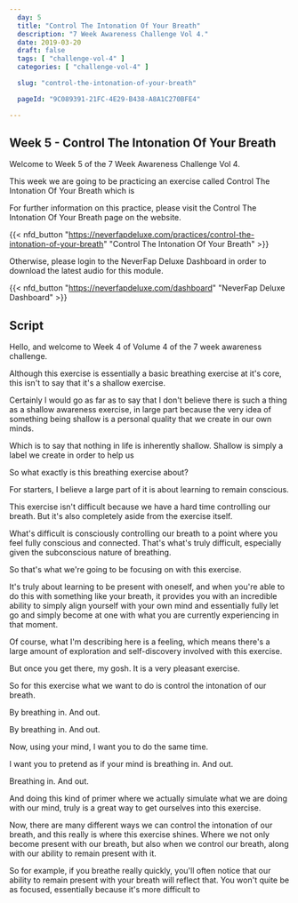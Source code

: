 ```yaml
---
  day: 5
  title: "Control The Intonation Of Your Breath"
  description: "7 Week Awareness Challenge Vol 4."
  date: 2019-03-20
  draft: false
  tags: [ "challenge-vol-4" ]
  categories: [ "challenge-vol-4" ]

  slug: "control-the-intonation-of-your-breath"

  pageId: "9C089391-21FC-4E29-B438-A8A1C270BFE4"

---
```


## Week 5 - Control The Intonation Of Your Breath

Welcome to Week 5 of the 7 Week Awareness Challenge Vol 4.

This week we are going to be practicing an exercise called Control The Intonation Of Your Breath which is 


For further information on this practice, please visit the Control The Intonation Of Your Breath page on the website.


{{< nfd_button "https://neverfapdeluxe.com/practices/control-the-intonation-of-your-breath" "Control The Intonation Of Your Breath" >}}


Otherwise, please login to the NeverFap Deluxe Dashboard in order to download the latest audio for this module.


{{< nfd_button "https://neverfapdeluxe.com/dashboard" "NeverFap Deluxe Dashboard" >}}


## Script

Hello, and welcome to Week 4 of Volume 4 of the 7 week awareness challenge.


<!-- Shallow -->

Although this exercise is essentially a basic breathing exercise at it's core, this isn't to say that it's a shallow exercise.

Certainly I would go as far as to say that I don't believe there is such a thing as a shallow awareness exercise, in large part because the very idea of something being shallow is a personal quality that we create in our own minds.

Which is to say that nothing in life is inherently shallow. Shallow is simply a label we create in order to help us


<!-- Context -->

So what exactly is this breathing exercise about?

For starters, I believe a large part of it is about learning to remain conscious.

This exercise isn't difficult because we have a hard time controlling our breath. But it's also completely aside from the exercise itself.

What's difficult is consciously controlling our breath to a point where you feel fully conscious and connected. That's what's truly difficult, especially given the subconscious nature of breathing.

So that's what we're going to be focusing on with this exercise. 

It's truly about learning to be present with oneself, and when you're able to do this with something like your breath, it provides you with an incredible ability to simply align yourself with your own mind and essentially fully let go and simply become at one with what you are currently experiencing in that moment.

Of course, what I'm describing here is a feeling, which means there's a large amount of exploration and self-discovery involved with this exercise. 

But once you get there, my gosh. It is a very pleasant exercise.


<!-- Exercise -->

So for this exercise what we want to do is control the intonation of our breath.

By breathing in. And out. 

By breathing in. And out.

Now, using your mind, I want you to do the same time.

I want you to pretend as if your mind is breathing in. And out. 

Breathing in. And out.

And doing this kind of primer where we actually simulate what we are doing with our mind, truly is a great way to get ourselves into this exercise.


<!-- Exercise 2 -->

Now, there are many different ways we can control the intonation of our breath, and this really is where this exercise shines. Where we not only become present with our breath, but also when we control our breath, along with our ability to remain present with it.

So for example, if you breathe really quickly, you'll often notice that our ability to remain present with your breath will reflect that. You won't quite be as focused, essentially because it's more difficult to 
